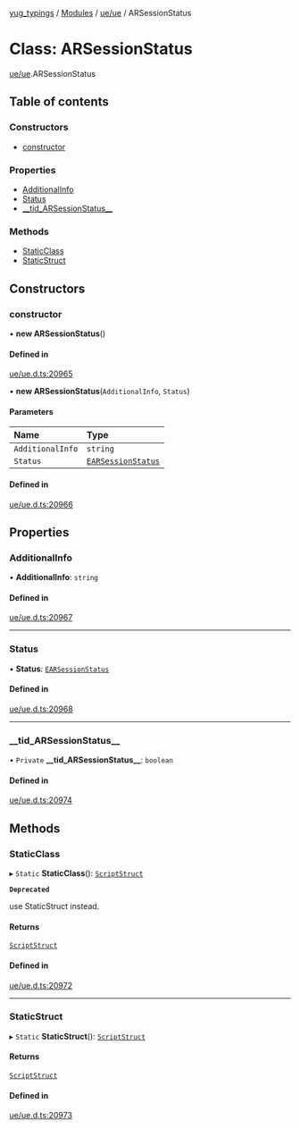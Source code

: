 [yug_typings](../README.md) / [Modules](../modules.md) / [ue/ue](../modules/ue_ue.md) / ARSessionStatus

# Class: ARSessionStatus

[ue/ue](../modules/ue_ue.md).ARSessionStatus

## Table of contents

### Constructors

- [constructor](ue_ue.ARSessionStatus.md#constructor)

### Properties

- [AdditionalInfo](ue_ue.ARSessionStatus.md#additionalinfo)
- [Status](ue_ue.ARSessionStatus.md#status)
- [\_\_tid\_ARSessionStatus\_\_](ue_ue.ARSessionStatus.md#__tid_arsessionstatus__)

### Methods

- [StaticClass](ue_ue.ARSessionStatus.md#staticclass)
- [StaticStruct](ue_ue.ARSessionStatus.md#staticstruct)

## Constructors

### constructor

• **new ARSessionStatus**()

#### Defined in

[ue/ue.d.ts:20965](https://github.com/YugMetaverse/yug_typings/blob/25cad34/ue/ue.d.ts#L20965)

• **new ARSessionStatus**(`AdditionalInfo`, `Status`)

#### Parameters

| Name | Type |
| :------ | :------ |
| `AdditionalInfo` | `string` |
| `Status` | [`EARSessionStatus`](../enums/ue_ue.EARSessionStatus.md) |

#### Defined in

[ue/ue.d.ts:20966](https://github.com/YugMetaverse/yug_typings/blob/25cad34/ue/ue.d.ts#L20966)

## Properties

### AdditionalInfo

• **AdditionalInfo**: `string`

#### Defined in

[ue/ue.d.ts:20967](https://github.com/YugMetaverse/yug_typings/blob/25cad34/ue/ue.d.ts#L20967)

___

### Status

• **Status**: [`EARSessionStatus`](../enums/ue_ue.EARSessionStatus.md)

#### Defined in

[ue/ue.d.ts:20968](https://github.com/YugMetaverse/yug_typings/blob/25cad34/ue/ue.d.ts#L20968)

___

### \_\_tid\_ARSessionStatus\_\_

• `Private` **\_\_tid\_ARSessionStatus\_\_**: `boolean`

#### Defined in

[ue/ue.d.ts:20974](https://github.com/YugMetaverse/yug_typings/blob/25cad34/ue/ue.d.ts#L20974)

## Methods

### StaticClass

▸ `Static` **StaticClass**(): [`ScriptStruct`](ue_ue.ScriptStruct.md)

**`Deprecated`**

use StaticStruct instead.

#### Returns

[`ScriptStruct`](ue_ue.ScriptStruct.md)

#### Defined in

[ue/ue.d.ts:20972](https://github.com/YugMetaverse/yug_typings/blob/25cad34/ue/ue.d.ts#L20972)

___

### StaticStruct

▸ `Static` **StaticStruct**(): [`ScriptStruct`](ue_ue.ScriptStruct.md)

#### Returns

[`ScriptStruct`](ue_ue.ScriptStruct.md)

#### Defined in

[ue/ue.d.ts:20973](https://github.com/YugMetaverse/yug_typings/blob/25cad34/ue/ue.d.ts#L20973)
